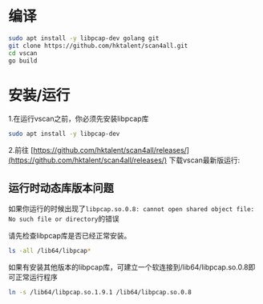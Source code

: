 # 编译

```sh
sudo apt install -y libpcap-dev golang git
git clone https://github.com/hktalent/scan4all.git
cd vscan
go build
```

# 安装/运行

1.在运行vscan之前，你必须先安装libpcap库

```sh
sudo apt install -y libpcap-dev
```

2.前往
[https://github.com/hktalent/scan4all/releases/](https://github.com/hktalent/scan4all/releases/)
下载vscan最新版运行:

## 运行时动态库版本问题

如果你运行的时候出现了`libpcap.so.0.8: cannot open shared object file: No such file or directory`的错误

请先检查libpcap库是否已经正常安装。
```sh
ls -all /lib64/libpcap*
```
如果有安装其他版本的libpcap库，可建立一个软连接到/lib64/libpcap.so.0.8即可正常运行程序

```sh
ln -s /lib64/libpcap.so.1.9.1 /lib64/libpcap.so.0.8
```